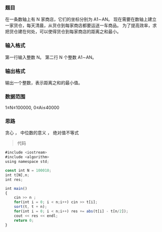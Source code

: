 ### 题目
在一条数轴上有 N 家商店，它们的坐标分别为 A1∼AN。
现在需要在数轴上建立一家货仓，每天清晨，从货仓到每家商店都要运送一车商品。
为了提高效率，求把货仓建在何处，可以使得货仓到每家商店的距离之和最小。

### 输入格式
第一行输入整数 N。
第二行 N 个整数 A1∼AN。

### 输出格式
输出一个整数，表示距离之和的最小值。

### 数据范围
1≤N≤100000,
0≤Ai≤40000

### 思路
贪心 ， 中位数的意义 ， 绝对值不等式

> 代码
```js
#include <iostream>
#include <algorithm>
using namespace std;

const int N = 100010;
int t[N],n;
int res;

int main()
{
    cin >> n ;
    for(int i = 0; i < n;i++) cin >> t[i];
    sort(t, t + n);
    for(int i = 0; i < n;i++) res += abs(t[i] - t[n/2]);
    cout << res << endl;
    return 0;
}
```